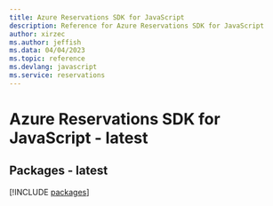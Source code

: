 ```yaml
---
title: Azure Reservations SDK for JavaScript
description: Reference for Azure Reservations SDK for JavaScript
author: xirzec
ms.author: jeffish
ms.data: 04/04/2023
ms.topic: reference
ms.devlang: javascript
ms.service: reservations
---
```

# Azure Reservations SDK for JavaScript - latest
## Packages - latest
[!INCLUDE [packages](reservations-index.md)]